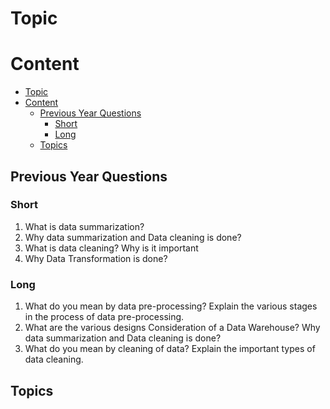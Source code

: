 # Topic

# Content

- [Topic](#topic)
- [Content](#content)
  - [Previous Year Questions](#previous-year-questions)
    - [Short](#short)
    - [Long](#long)
  - [Topics](#topics)

## Previous Year Questions

### Short

1. What is data summarization?
2. Why data summarization and Data cleaning is done?
3. What is data cleaning? Why is it important
4. Why Data Transformation is done?

### Long

1. What do you mean by data pre-processing? Explain the various stages in the
   process of data pre-processing.
2. What are the various designs Consideration of a Data Warehouse? Why data summarization and
   Data cleaning is done?
3. What do you mean by cleaning of data? Explain the important types of data cleaning.

## Topics
